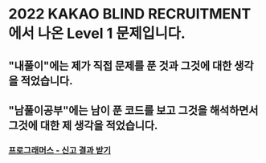 # 2022 KAKAO BLIND RECRUITMENT에서 나온 Level 1 문제입니다.
## "내풀이"에는 제가 직접 문제를 푼 것과 그것에 대한 생각을 적었습니다.
## "남풀이공부"에는 남이 푼 코드를 보고 그것을 해석하면서 그것에 대한 제 생각을 적었습니다.
### <a href="https://programmers.co.kr/learn/courses/30/lessons/92334" target="_blank">프로그래머스 - 신고 결과 받기</a>
